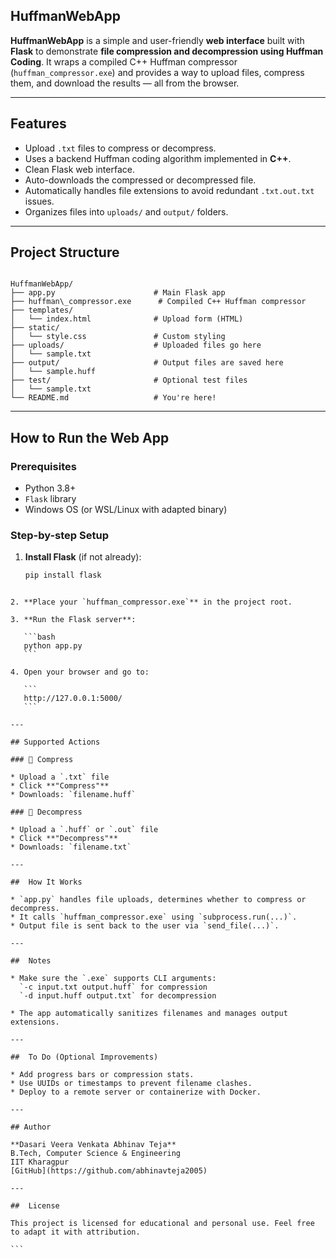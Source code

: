 
## HuffmanWebApp

**HuffmanWebApp** is a simple and user-friendly **web interface** built with **Flask** to demonstrate **file compression and decompression using Huffman Coding**. It wraps a compiled C++ Huffman compressor (`huffman_compressor.exe`) and provides a way to upload files, compress them, and download the results — all from the browser.

---

##  Features

- Upload `.txt` files to compress or decompress.
- Uses a backend Huffman coding algorithm implemented in **C++**.
- Clean Flask web interface.
- Auto-downloads the compressed or decompressed file.
- Automatically handles file extensions to avoid redundant `.txt.out.txt` issues.
- Organizes files into `uploads/` and `output/` folders.

---

##  Project Structure

```

HuffmanWebApp/
├── app.py                      # Main Flask app
├── huffman\_compressor.exe      # Compiled C++ Huffman compressor
├── templates/
│   └── index.html              # Upload form (HTML)
├── static/
│   └── style.css               # Custom styling
├── uploads/                    # Uploaded files go here
│   └── sample.txt
├── output/                     # Output files are saved here
│   └── sample.huff
├── test/                       # Optional test files
│   └── sample.txt
└── README.md                   # You're here!

````

---

##  How to Run the Web App

###  Prerequisites

- Python 3.8+
- `Flask` library
- Windows OS (or WSL/Linux with adapted binary)

###  Step-by-step Setup

1. **Install Flask** (if not already):

   ```bash
   pip install flask
````

2. **Place your `huffman_compressor.exe`** in the project root.

3. **Run the Flask server**:

   ```bash
   python app.py
   ```

4. Open your browser and go to:

   ```
   http://127.0.0.1:5000/
   ```

---

## Supported Actions

### 🔹 Compress

* Upload a `.txt` file
* Click **"Compress"**
* Downloads: `filename.huff`

### 🔹 Decompress

* Upload a `.huff` or `.out` file
* Click **"Decompress"**
* Downloads: `filename.txt`

---

##  How It Works

* `app.py` handles file uploads, determines whether to compress or decompress.
* It calls `huffman_compressor.exe` using `subprocess.run(...)`.
* Output file is sent back to the user via `send_file(...)`.

---

##  Notes

* Make sure the `.exe` supports CLI arguments:
  `-c input.txt output.huff` for compression
  `-d input.huff output.txt` for decompression

* The app automatically sanitizes filenames and manages output extensions.

---

##  To Do (Optional Improvements)

* Add progress bars or compression stats.
* Use UUIDs or timestamps to prevent filename clashes.
* Deploy to a remote server or containerize with Docker.

---

## Author

**Dasari Veera Venkata Abhinav Teja**
B.Tech, Computer Science & Engineering
IIT Kharagpur
[GitHub](https://github.com/abhinavteja2005)

---

##  License

This project is licensed for educational and personal use. Feel free to adapt it with attribution.

```

